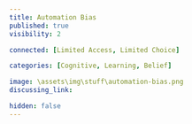 ```yaml
---
title: Automation Bias
published: true
visibility: 2

connected: [Limited Access, Limited Choice]

categories: [Cognitive, Learning, Belief]

image: \assets\img\stuff\automation-bias.png
discussing_link: 

hidden: false
---
```


